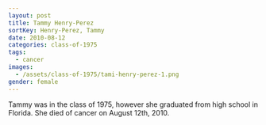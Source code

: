 ```yaml
---
layout: post
title: Tammy Henry-Perez
sortKey: Henry-Perez, Tammy
date: 2010-08-12
categories: class-of-1975
tags:
  - cancer
images:
  - /assets/class-of-1975/tami-henry-perez-1.png
gender: female
---
```

Tammy was in the class of 1975, however she graduated from high school in Florida. She died of cancer on August 12th, 2010.
